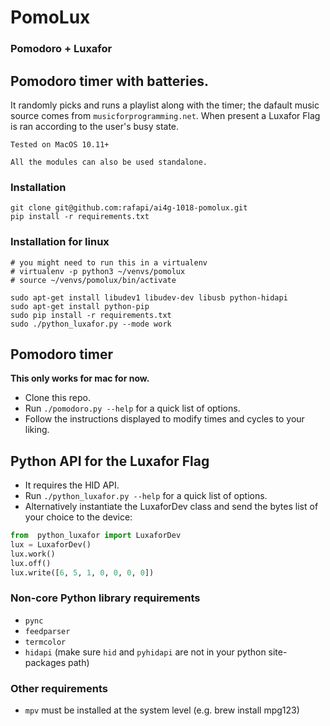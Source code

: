 # PomoLux
### Pomodoro + Luxafor

## Pomodoro timer with batteries.
It randomly picks and runs a playlist along with the timer; the dafault music source comes from `musicforprogramming.net`. When present a Luxafor Flag is ran according to the user's busy state.

`Tested on MacOS 10.11+`

`All the modules can also be used standalone.`

### Installation
```
git clone git@github.com:rafapi/ai4g-1018-pomolux.git
pip install -r requirements.txt
```

### Installation for linux
```
# you might need to run this in a virtualenv
# virtualenv -p python3 ~/venvs/pomolux
# source ~/venvs/pomolux/bin/activate

sudo apt-get install libudev1 libudev-dev libusb python-hidapi
sudo apt-get install python-pip 
sudo pip install -r requirements.txt
sudo ./python_luxafor.py --mode work
```


## Pomodoro timer

**This only works for mac for now.**

* Clone this repo.
* Run `./pomodoro.py --help` for a quick list of options.
* Follow the instructions displayed to modify times and cycles to your liking.

## Python API for the Luxafor Flag

* It requires the HID API.
* Run `./python_luxafor.py --help` for a quick list of options.
* Alternatively instantiate the LuxaforDev class and send the bytes list of your choice to the device:
``` Python
from  python_luxafor import LuxaforDev
lux = LuxaforDev()
lux.work()
lux.off()
lux.write([6, 5, 1, 0, 0, 0, 0])
```

### Non-core Python library requirements

* `pync`
* `feedparser`
* `termcolor`
* `hidapi` (make sure `hid` and `pyhidapi` are not in your python site-packages path)

### Other requirements

* `mpv` must be installed at the system level (e.g. brew install mpg123)
